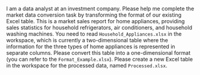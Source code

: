 I am a data analyst at an investment company. Please help me complete the market data conversion task by transforming the format of our existing Excel table. This is a market sales report for home appliances, providing sales statistics for household refrigerators, air conditioners, and household washing machines. You need to read `Household_Appliances.xlsx` in the workspace, which is currently a two-dimensional table where the information for the three types of home appliances is represented in separate columns. Please convert this table into a one-dimensional format (you can refer to the `Format_Example.xlsx`). Please create a new Excel table in the workspace for the processed data, named `Processed.xlsx`.
